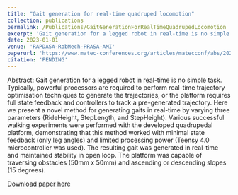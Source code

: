 ```yaml
---
title: "Gait generation for real-time quadruped locomotion"
collection: publications
permalink: /Publications/GaitGenerationForRealTimeQuadrupedLocomotion
excerpt: 'Gait generation for a legged robot in real-time is no simple task. Typically, powerful processors are required to perform real-time trajectory optimisation techniques to generate the trajectories, or the platform requires full state feedback and controllers to track a pre-generated trajectory. Here we present a novel method for generating gaits in real-time by varying three parameters (RideHeight, StepLength, and StepHeight). Various successful walking experiments were performed with the developed quadrupedal platform, demonstrating that this method worked with minimal state feedback (only leg angles) and limited processing power (Teensy 4.0 microcontroller was used). The resulting gait was generated in real-time and maintained stability in open loop. The platform was capable of traversing obstacles (50mm x 50mm) and ascending or descending slopes (15 degrees).'
date: 2023-01-01
venue: 'RAPDASA-RobMech-PRASA-AMI'
paperurl: 'https://www.matec-conferences.org/articles/matecconf/abs/2023/15/matecconf_rapdasa2023_04022/matecconf_rapdasa2023_04022.html'
citation: 'PENDING'
---
```

Abstract: Gait generation for a legged robot in real-time is no simple task. Typically, powerful processors are required to perform real-time trajectory optimisation techniques to generate the trajectories, or the platform requires full state feedback and controllers to track a pre-generated trajectory. Here we present a novel method for generating gaits in real-time by varying three parameters (RideHeight, StepLength, and StepHeight). Various successful walking experiments were performed with the developed quadrupedal platform, demonstrating that this method worked with minimal state feedback (only leg angles) and limited processing power (Teensy 4.0 microcontroller was used). The resulting gait was generated in real-time and maintained stability in open loop. The platform was capable of traversing obstacles (50mm x 50mm) and ascending or descending slopes (15 degrees).

[Download paper here](http://Callen-Fisher.github.io/Publications/GaitGenerationForRealTimeQuadrupedLocomotion.pdf)


